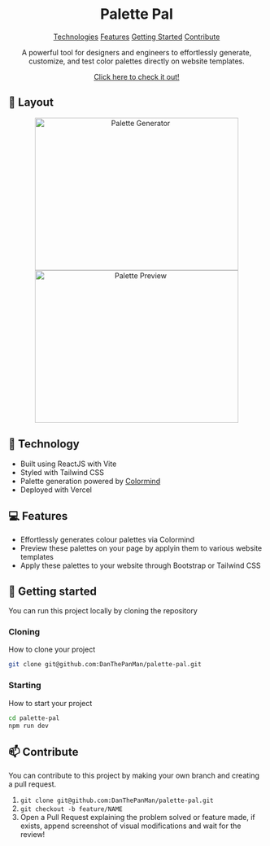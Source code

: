 
<h1 align="center" style="font-weight: bold;">Palette Pal </h1>

<p align="center">
<a href="#tech">Technologies</a>
<a href="#features">Features</a>
<a href="#started">Getting Started</a>
<a href="#contribute">Contribute</a> 
</p>


<p align="center">A powerful tool for designers and engineers to effortlessly generate, customize, and test color palettes directly on website templates.</p>



<p align="center">
<a href="https://palettepal.vercel.app/">Click here to check it out!</a>
</p>

<h2 id="layout">🎨 Layout</h2>

<p align="center">

<img src="https://i.imgur.com/AH5SEbG.png" alt="Palette Generator" width="400px" height="300px">
<img src="https://i.imgur.com/5Ny7NE0.png" alt="Palette Preview" width="400px" height="300px">
</p>

<h2 id="tech">📝 Technology</h2>

- Built using ReactJS with Vite
- Styled with Tailwind CSS
- Palette generation powered by <a href="http://colormind.io/">Colormind</a>
- Deployed with Vercel


<h2 id="features">💻 Features</h2>

- Effortlessly generates colour palettes via Colormind
- Preview these palettes on your page by applyin them to various website templates
- Apply these palettes to your website through Bootstrap or Tailwind CSS

<h2 id="started">🚀 Getting started</h2>

You can run this project locally by cloning the repository

<h3>Cloning</h3>

How to clone your project

```bash
git clone git@github.com:DanThePanMan/palette-pal.git
```

<h3>Starting</h3>

How to start your project

```bash
cd palette-pal
npm run dev
```

<h2 id="contribute">📫 Contribute</h2>

You can contribute to this project by making your own branch and creating a pull request.

1. `git clone git@github.com:DanThePanMan/palette-pal.git`
2. `git checkout -b feature/NAME`
3. Open a Pull Request explaining the problem solved or feature made, if exists, append screenshot of visual modifications and wait for the review!
